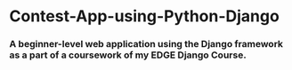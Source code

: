 # Contest-App-using-Python-Django
### A beginner-level web application using the Django framework as a part of a coursework of my EDGE Django Course.
